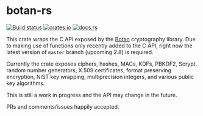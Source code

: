 # botan-rs

[![Build status](https://travis-ci.org/randombit/botan-rs.svg?branch=master)](https://travis-ci.org/randombit/botan-rs)
[![crates.io](https://img.shields.io/crates/v/botan.svg)](https://crates.io/crates/botan)
[![docs.rs](https://docs.rs/botan/badge.svg)](https://docs.rs/botan)

This crate wraps the C API exposed by the [Botan](https://botan.randombit.net/)
cryptography library. Due to making use of functions only recently added to the
C API, right now the latest version of `master` branch (upcoming 2.8) is required.

Currently the crate exposes ciphers, hashes, MACs, KDFs, PBKDF2, Scrypt, random
number generators, X.509 certificates, format preserving encryption, NIST key
wrapping, multiprecision integers, and various public key algorithms.

This is still a work in progress and the API may change in the future.

PRs and comments/issues happily accepted.
